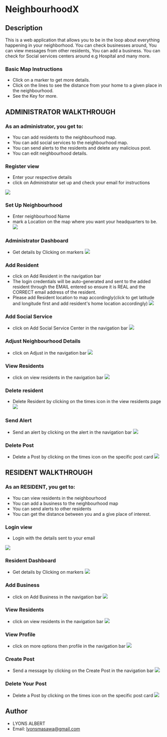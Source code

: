 # NeighbourhoodX
## Description
This is a web application that allows you to be in the loop about everything happening in your neighborhood. You can check businesses around, You can view messages from other residents, You can add a business. You can check for Social services centers around e.g Hospital and many more.

### Basic Map Instructions
  - Click on a marker to get more details.
  - Click on the lines to see the distance from your home to a given place in the neighbourhood.
  - See the Key for more.

## ADMINISTRATOR WALKTHROUGH
### As an administrator, you get to:
- You can add residents to the neighbourhood map.
- You can add social services to the neighbourhood map.
- You can send alerts to the residents and delete any malicious post.
- You can edit neighbourhood details.

### Register view
- Enter your respective details
- click on Administrator set up and check your email for instructions
<img src="peeks/reg.png">

### Set Up Neighbourhood
- Enter neighbourhood Name
- mark a Location on the map where you want your headquarters to be.
  <img src="peeks/set.png">

### Administrator Dashboard
- Get details by Clicking on markers
  <img src="peeks/admin.png">

### Add Resident
- click on Add Resident in the navigation bar
- The login credentials will be auto-generated and sent to the added resident through the EMAIL entered so ensure it is REAL and the CORRECT email address of the resident.
- Please add Resident location to map accordingly(click to get latitude and longitude first and add resident's home location accordingly)
  <img src="peeks/addres.png">

### Add Social Service
- click on Add Social Service Center in the navigation bar
  <img src="peeks/addsoc.png">

### Adjust Neighbourhood Details
- click on Adjust in the navigation bar
  <img src="peeks/set.png">

### View Residents
- click on view residents in the navigation bar
  <img src="peeks/ress.png">

### Delete resident
- Delete Resident by clicking on the times icon in the view residents page
  <img src="peeks/delres.png">

### Send Alert
- Send an alert by clicking on the alert in the navigation bar
  <img src="peeks/apost.png">

### Delete Post
- Delete a Post by clicking on the times icon on the specific post card
  <img src="peeks/delpost.png">


## RESIDENT WALKTHROUGH
### As an RESIDENT, you get to:
  - You can view residents in the neighbourhood
  - You can add a business to the neighbourhood map
  - You can send alerts to other residents
  - You can get the distance between you and a give place of interest.

### Login view
- Login with the details sent to your email
<img src="peeks/login.png">

### Resident Dashboard
- Get details by Clicking on markers
  <img src="peeks/res.png">

### Add Business
- click on Add Business in the navigation bar
  <img src="peeks/addbiz.png">

### View Residents
- click on view residents in the navigation bar
  <img src="peeks/ress.png">

### View Profile
- click on more options then profile in the navigation bar
  <img src="peeks/profile.png">

### Create Post
- Send a message by clicking on the Create Post in the navigation bar
  <img src="peeks/alert.png">

### Delete Your Post
- Delete a Post by clicking on the times icon on the specific post card
  <img src="peeks/dpost.png">

## Author
- LYONS ALBERT
- Email: lyonsmasawa@gmail.com